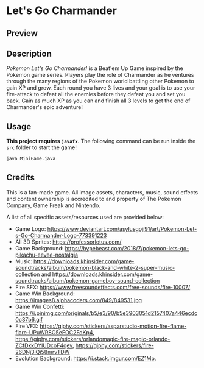 # Let's Go Charmander

## Preview


## Description

*Pokemon Let's Go Charmander!* is a Beat'em Up Game inspired by the Pokemon game series. Players play the role of Charmander
 as he ventures through the many regions of the Pokemon world battling other Pokemon to gain XP and grow. Each round you have
 3 lives and your goal is to use your fire-attack to defeat all the enemies before they defeat you and set you back. Gain 
 as much XP as you can and finish all 3 levels to get the end of Charmander's epic adventure!

## Usage
**This project requires `javafx`**.
The following command can be run inside the `src` folder to start the game!
```bash
java MiniGame.java
```

## Credits 
This is a fan-made game. 
All image assets, characters, music, sound effects and content ownership is accredited to and property of The Pokemon Company, Game Freak and Nintendo. 

A list of all specific assets/resources used are provided below:
- Game Logo: https://www.deviantart.com/asylusgoji91/art/Pokemon-Let-s-Go-Charmander-Logo-773391223
- All 3D Sprites: https://professorlotus.com/
- Game Background: https://hypebeast.com/2018/7/pokemon-lets-go-pikachu-eevee-nostalgia
- Music: https://downloads.khinsider.com/game-soundtracks/album/pokemon-black-and-white-2-super-music-collection and https://downloads.khinsider.com/game-soundtracks/album/pokemon-gameboy-sound-collection
- Fire SFX: https://www.freesoundeffects.com/free-sounds/fire-10007/
- Game Win Background: https://images8.alphacoders.com/849/849531.jpg
- Game Win Confetti: https://i.pinimg.com/originals/b5/e3/90/b5e3903051d2157407a446ecdc0c37b6.gif
- Fire VFX: https://giphy.com/stickers/asparstudio-motion-fire-flame-flare-UPuWR8O5eFOC2FdKp4, https://giphy.com/stickers/orlandomagic-fire-magic-orlando-ZCfDkkDYlUDcoF4qev, https://giphy.com/stickers/fire-26DNj3iQi58mrvTDW
- Evolution Background: https://i.stack.imgur.com/EZ1Mp.
